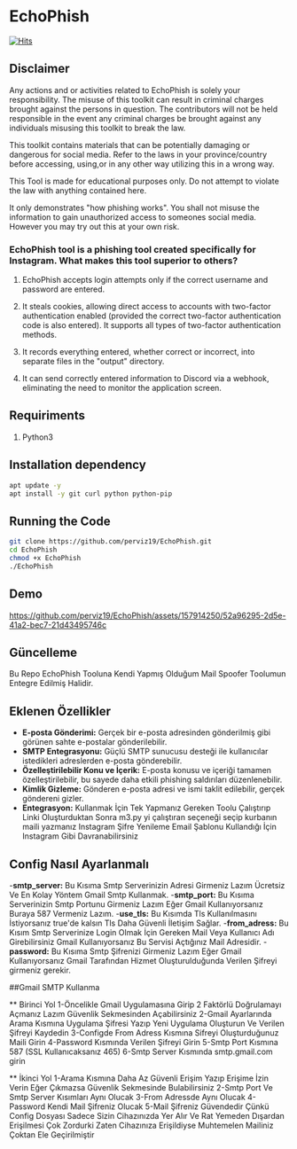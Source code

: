 # EchoPhish

[![Hits](https://hits.seeyoufarm.com/api/count/incr/badge.svg?url=https%3A%2F%2Fgithub.com%2Fperviz19%2FEchoPhish&count_bg=%2379C83D&title_bg=%23555555&icon=github.svg&icon_color=%2319A9DD&title=hits&edge_flat=false)](https://hits.seeyoufarm.com)

##             Disclaimer

Any actions and or activities related to EchoPhish is solely your responsibility. The misuse of this toolkit can result in criminal charges brought against the persons in question. The contributors will not be held responsible in the event any criminal charges be brought against any individuals misusing this toolkit to break the law.

This toolkit contains materials that can be potentially damaging or dangerous for social media. Refer to the laws in your province/country before accessing, using,or in any other way utilizing this in a wrong way.

This Tool is made for educational purposes only. Do not attempt to violate the law with anything contained here.

It only demonstrates "how phishing works". You shall not misuse the information to gain unauthorized access to someones social media. However you may try out this at your own risk.


### EchoPhish tool is a phishing tool created specifically for Instagram. What makes this tool superior to others?

1) EchoPhish accepts login attempts only if the correct username and password are entered.
   
2) It steals cookies, allowing direct access to accounts with two-factor authentication enabled (provided the correct two-factor authentication code is also entered). It supports all types of two-factor authentication methods.
  
3) It records everything entered, whether correct or incorrect, into separate files in the "output" directory.
   
4) It can send correctly entered information to Discord via a webhook, eliminating the need to monitor the application screen.


## Requiriments
1. Python3
   
## Installation dependency
```bash
apt update -y
apt install -y git curl python python-pip 
```
## Running the Code
```bash
git clone https://github.com/perviz19/EchoPhish.git
cd EchoPhish
chmod +x EchoPhish
./EchoPhish
```
## Demo

https://github.com/perviz19/EchoPhish/assets/157914250/52a96295-2d5e-41a2-bec7-21d43495746c




## Güncelleme

Bu Repo EchoPhish Tooluna Kendi Yapmış Olduğum Mail Spoofer Toolumun Entegre Edilmiş Halidir.


## Eklenen Özellikler

- **E-posta Gönderimi:** Gerçek bir e-posta adresinden gönderilmiş gibi görünen sahte e-postalar gönderilebilir.
- **SMTP Entegrasyonu:** Güçlü SMTP sunucusu desteği ile kullanıcılar istedikleri adreslerden e-posta gönderebilir.
- **Özelleştirilebilir Konu ve İçerik:** E-posta konusu ve içeriği tamamen özelleştirilebilir, bu sayede daha etkili phishing saldırıları düzenlenebilir.
- **Kimlik Gizleme:** Gönderen e-posta adresi ve ismi taklit edilebilir, gerçek göndereni gizler.
- **Entegrasyon:** Kullanmak İçin Tek Yapmanız Gereken Toolu Çalıştırıp Linki Oluşturduktan Sonra m3.py yi çalıştıran seçeneği seçip kurbanın maili yazmanız Instagram Şifre Yenileme Email Şablonu Kullandığı İçin Instagram Gibi Davranabilirsiniz



## Config Nasıl Ayarlanmalı
 -**smtp_server:** Bu Kısıma Smtp Serverinizin Adresi Girmeniz Lazım Ücretsiz Ve En Kolay Yöntem Gmail Smtp Kullanmak.
-**smtp_port:** Bu Kısıma Serverinizin Smtp Portunu Girmeniz Lazım Eğer Gmail Kullanıyorsanız Buraya 587 Vermeniz Lazım.
-**use_tls:** Bu Kısımda Tls Kullanılmasını İstiyorsanız true'de kalsın Tls Daha Güvenli İletişim Sağlar.
-**from_adress:** Bu Kısım Smtp Serverinize Login Olmak İçin Gereken Mail Veya Kullanıcı Adı Girebilirsiniz Gmail Kullanıyorsanız Bu Servisi Açtığınız Mail Adresidir.
-**password:** Bu Kısıma Smtp Şifrenizi Girmeniz Lazım Eğer Gmail Kullanıyorsanız Gmail Tarafından Hizmet Oluşturulduğunda Verilen Şifreyi girmeniz gerekir.


##Gmail SMTP Kullanma

** Birinci Yol 
1-Öncelikle Gmail Uygulamasına Girip 2 Faktörlü Doğrulamayı Açmanız Lazım Güvenlik Sekmesinden Açabilirsiniz
2-Gmail Ayarlarında Arama Kısmına Uygulama Şifresi Yazıp Yeni Uygulama Oluşturun Ve Verilen Şifreyi Kaydedin
3-Configde From Adress Kısmına Sifreyi Oluşturduğunuz Maili Girin
4-Password Kısmında Verilen Şifreyi Girin
5-Smtp Port Kısmına 587 (SSL Kullanıcaksanız 465)
6-Smtp Server Kısmında smtp.gmail.com girin

** İkinci Yol
1-Arama Kısmına Daha Az Güvenli Erişim Yazıp Erişime İzin Verin Eğer Çıkmazsa Güvenlik Sekmesinde Bulabilirsiniz
2-Smtp Port Ve Smtp Server Kısımları Aynı Olucak
3-From Adressde Aynı Olucak 
4-Password Kendi Mail Şifreniz Olucak 
5-Mail Şifreniz Güvendedir Çünkü Config Dosyası Sadece Sizin Cihazınızda Yer Alır Ve Rat Yemeden Dışardan Erişilmesi Çok Zordurki Zaten Cihazınıza Erişildiyse Muhtemelen Mailiniz Çoktan Ele Geçirilmiştir
